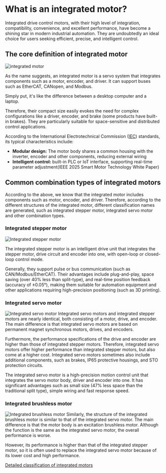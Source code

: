 # What is an integrated motor?

Integrated drive control motors, with their high level of integration, compatibility, convenience, and excellent performance, have become a shining star in modern industrial automation. They are undoubtedly an ideal choice for users seeking efficient, precise, and intelligent control.


<!-- 核心定义： -->
## The core definition of integrated motor

![integrated motor](https://www.nimotion.com/profile/upload/2025/08/07/PSMP80---B_20250807152937A010.jpg)

As the name suggests, an integrated motor is a servo system that integrates components such as a motor, encoder, and driver. It can support buses such as EtherCAT, CANopen, and Modbus.

Simply put, it's like the difference between a desktop computer and a laptop.

Therefore, their compact size easily evokes the need for complex configurations like a driver, encoder, and brake (some products have built-in brakes). They are particularly suitable for space-sensitive and distributed control applications.

According to the International Electrotechnical Commission ([IEC](https://en.wikipedia.org/wiki/International_Electrotechnical_Commission)) standards, its typical characteristics include:

- **Modular design:** The motor body shares a common housing with the inverter, encoder and other components, reducing external wiring
- **Intelligent control:** built-in PLC or IoT interface, supporting real-time parameter adjustment(IEEE 2025 Smart Motor Technology White Paper)


## Common combination types of integrated motors
According to the above, we know that the integrated motor includes components such as motor, encoder, and driver. Therefore, according to the different structures of the integrated motor, different classification names are generated, such as integrated stepper motor, integrated servo motor and other combination types.



### Integrated stepper motor
![Integrated stepper motor](https://www.nimotion.com/profile/upload/2025/07/14/20_20250714103216A393.png)

The integrated stepper motor is an intelligent drive unit that integrates the stepper motor, drive circuit and encoder into one, with open-loop or closed-loop control mode.

Generally, they support pulse or bus communication (such as CAN/Modbus/EtherCAT). Their advantages include plug-and-play, space saving (over 40% less than split-type), and real-time position feedback (accuracy of ±0.05°), making them suitable for automation equipment and other applications requiring high-precision positioning (such as 3D printing).


### Integrated servo motor
![Integrated servo motor](https://www.nimotion.com/profile/upload/2025/07/14/PMM20_20250714104946A395.png)
Integrated servo motors and integrated stepper motors are nearly identical, both consisting of a motor, drive, and encoder. The main difference is that integrated servo motors are based on permanent magnet synchronous motors, drives, and encoders. 

Furthermore, the performance specifications of the drive and encoder are higher than those of integrated stepper motors. Therefore, integrated servo motors offer higher performance than integrated stepper motors, but also come at a higher cost. Integrated servo motors sometimes also include additional components, such as brakes, IP65 protective housings, and STO protection circuits.

The integrated servo motor is a high-precision motion control unit that integrates the servo motor body, driver and encoder into one. It has significant advantages such as small size (47% less space than the traditional split type), simple wiring and fast response speed.

<!-- ### Integrated linear servo motor -->
<!-- 图片 -->


### Integrated brushless motor
![Integrated brushless motor](https://www.nimotion.com/profile/upload/2025/07/14/%E6%AD%A5%E8%BF%9B%E4%BC%BA%E6%9C%8D%E9%98%B2%E6%B0%B442S-B-%E6%81%A2%E5%A4%8D%E7%9A%84_20250714113027A409.png)
Similarly, the structure of the integrated brushless motor is similar to that of the integrated servo motor. The main difference is that the motor body is an excitation brushless motor. Although the function is the same as the integrated servo motor, the overall performance is worse. 

However, its performance is higher than that of the integrated stepper motor, so it is often used to replace the integrated servo motor because of its lower cost and high performance.

<!-- 详细分类 -->
[Detailed classification of integrated motors](IntegratedMotorsTypes/index.md)


<!-- ## 一体化电机的常见尺寸 -->


<!-- ## 一体化电机的通信控制 -->

<!-- ## 一体化电机的参数 -->


<!-- ## 一体化电机的应用领域 -->



<!-- ## 一体化电机的发展趋势 -->
